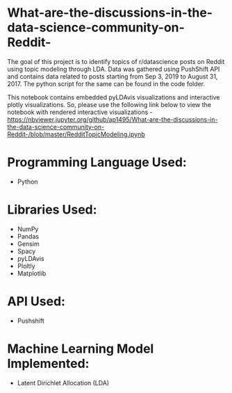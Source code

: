 # What-are-the-discussions-in-the-data-science-community-on-Reddit-
The goal of this project is to identify topics of r/datascience posts on Reddit using topic modeling through LDA. Data was gathered using PushShift API and contains data related to posts starting from Sep 3, 2019 to August 31, 2017. The python script for the same can be found in the code folder.

This notebook contains embedded pyLDAvis visualizations and interactive plotly visualizations. So, please use the following link below to view the notebook with rendered interactive visualizations - https://nbviewer.jupyter.org/github/ap1495/What-are-the-discussions-in-the-data-science-community-on-Reddit-/blob/master/RedditTopicModeling.ipynb

# Programming Language Used:
- Python

# Libraries Used:
- NumPy
- Pandas
- Gensim
- Spacy
- pyLDAvis
- Ploltly
- Matplotlib

# API Used:
- Pushshift

# Machine Learning Model Implemented:
- Latent Dirichlet Allocation (LDA)
